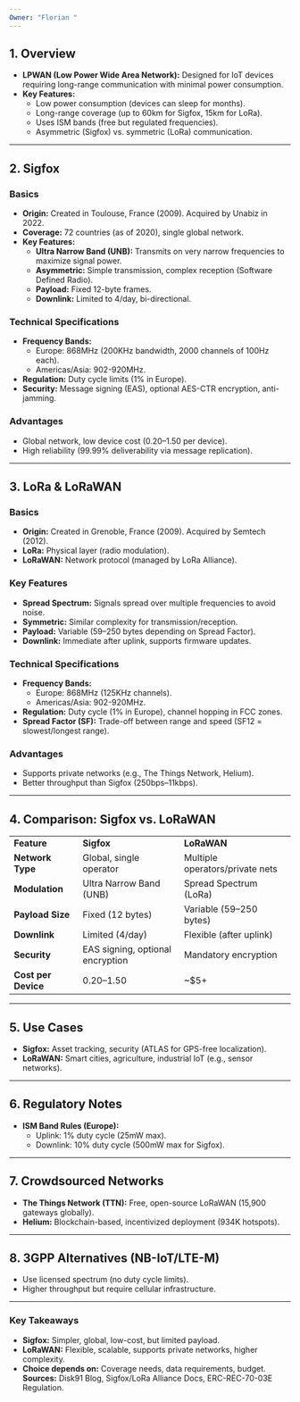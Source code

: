 ```yaml
---
Owner: "Florian "
---
```

## **1. Overview**
- **LPWAN (Low Power Wide Area Network):** Designed for IoT devices requiring long-range communication with minimal power consumption.
- **Key Features:**
    - Low power consumption (devices can sleep for months).
    - Long-range coverage (up to 60km for Sigfox, 15km for LoRa).
    - Uses ISM bands (free but regulated frequencies).
    - Asymmetric (Sigfox) vs. symmetric (LoRa) communication.
---
## **2. Sigfox**
### **Basics**
- **Origin:** Created in Toulouse, France (2009). Acquired by Unabiz in 2022.
- **Coverage:** 72 countries (as of 2020), single global network.
- **Key Features:**
    - **Ultra Narrow Band (UNB):** Transmits on very narrow frequencies to maximize signal power.
    - **Asymmetric:** Simple transmission, complex reception (Software Defined Radio).
    - **Payload:** Fixed 12-byte frames.
    - **Downlink:** Limited to 4/day, bi-directional.
### **Technical Specifications**
- **Frequency Bands:**
    - Europe: 868MHz (200KHz bandwidth, 2000 channels of 100Hz each).
    - Americas/Asia: 902-920MHz.
- **Regulation:** Duty cycle limits (1% in Europe).
- **Security:** Message signing (EAS), optional AES-CTR encryption, anti-jamming.
### **Advantages**
- Global network, low device cost ($0.20–$1.50 per device).
- High reliability (99.99% deliverability via message replication).
---
## **3. LoRa & LoRaWAN**
### **Basics**
- **Origin:** Created in Grenoble, France (2009). Acquired by Semtech (2012).
- **LoRa:** Physical layer (radio modulation).
- **LoRaWAN:** Network protocol (managed by LoRa Alliance).
### **Key Features**
- **Spread Spectrum:** Signals spread over multiple frequencies to avoid noise.
- **Symmetric:** Similar complexity for transmission/reception.
- **Payload:** Variable (59–250 bytes depending on Spread Factor).
- **Downlink:** Immediate after uplink, supports firmware updates.
### **Technical Specifications**
- **Frequency Bands:**
    - Europe: 868MHz (125KHz channels).
    - Americas/Asia: 902-920MHz.
- **Regulation:** Duty cycle (1% in Europe), channel hopping in FCC zones.
- **Spread Factor (SF):** Trade-off between range and speed (SF12 = slowest/longest range).
### **Advantages**
- Supports private networks (e.g., The Things Network, Helium).
- Better throughput than Sigfox (250bps–11kbps).
---
## **4. Comparison: Sigfox vs. LoRaWAN**
|   |   |   |
|---|---|---|
|**Feature**|**Sigfox**|**LoRaWAN**|
|**Network Type**|Global, single operator|Multiple operators/private nets|
|**Modulation**|Ultra Narrow Band (UNB)|Spread Spectrum (LoRa)|
|**Payload Size**|Fixed (12 bytes)|Variable (59–250 bytes)|
|**Downlink**|Limited (4/day)|Flexible (after uplink)|
|**Security**|EAS signing, optional encryption|Mandatory encryption|
|**Cost per Device**|$0.20–$1.50|~$5+|
---
## **5. Use Cases**
- **Sigfox:** Asset tracking, security (ATLAS for GPS-free localization).
- **LoRaWAN:** Smart cities, agriculture, industrial IoT (e.g., sensor networks).
---
## **6. Regulatory Notes**
- **ISM Band Rules (Europe):**
    - Uplink: 1% duty cycle (25mW max).
    - Downlink: 10% duty cycle (500mW max for Sigfox).
---
## **7. Crowdsourced Networks**
- **The Things Network (TTN):** Free, open-source LoRaWAN (15,900 gateways globally).
- **Helium:** Blockchain-based, incentivized deployment (934K hotspots).
---
## **8. 3GPP Alternatives (NB-IoT/LTE-M)**
- Use licensed spectrum (no duty cycle limits).
- Higher throughput but require cellular infrastructure.
---
### **Key Takeaways**
- **Sigfox:** Simpler, global, low-cost, but limited payload.
- **LoRaWAN:** Flexible, scalable, supports private networks, higher complexity.
- **Choice depends on:** Coverage needs, data requirements, budget.
**Sources:** Disk91 Blog, Sigfox/LoRa Alliance Docs, ERC-REC-70-03E Regulation.
